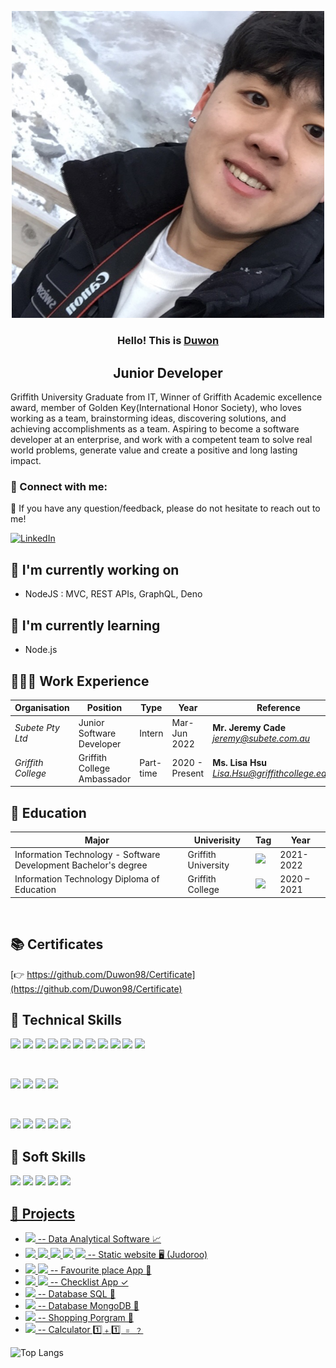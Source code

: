 <p align="center">
<img href="https://github.com/Duwon98?tab=repositories" target="_blank" width="500" alt="my banner" src="https://github.com/Duwon98/Certificate/blob/main/Me.jpeg"/>

</p>


<h3 align="center">
Hello! This is <a href="https://github.com/Duwon98/About-Me" target="_blank">Duwon</a> 
</h3>

<h2 align="center">
Junior Developer 
</h2>
Griffith University Graduate from IT, Winner of Griffith Academic excellence award, member of Golden Key(International Honor Society), who loves working as a team, brainstorming ideas, discovering solutions, and achieving accomplishments as a team. Aspiring to become a software developer at an enterprise, and work with a competent team to solve real world problems, generate value and create a positive and long lasting impact.

</p>



### 🤝 Connect with me:

💬 If you have any question/feedback, please do not hesitate to reach out to me!

[![LinkedIn](https://img.shields.io/badge/linkedin-%230077B5.svg?style=for-the-badge&logo=linkedin&logoColor=white)](https://www.linkedin.com/in/duwon-ha-2563921b5/)

## 🔭 I'm currently working on

- NodeJS : MVC, REST APIs, GraphQL, Deno


## 🌱 I'm currently learning

- Node.js


## 👨🏻‍💻 Work Experience

| **Organisation** | **Position** | **Type** | **Year** | Reference |
| ------------- | ------------- | ------------- | ------------- | ------------- |
| *Subete Pty Ltd* | Junior Software Developer | Intern | Mar-Jun 2022 | **Mr. Jeremy Cade** </br> *jeremy@subete.com.au*|
| *Griffith College* | Griffith College Ambassador | Part-time | 2020 - Present | **Ms. Lisa Hsu** </br> *Lisa.Hsu@griffithcollege.edu.au*|

## 📐 Education

| **Major** | **Univerisity** | **Tag** | **Year** |
| ------------- | ------------- | ------------- | ------------- |
| Information Technology - Software Development Bachelor's degree| Griffith University  | ![](https://img.shields.io/badge/-Australia-red) | 2021-2022 |
| Information Technology Diploma of Education | Griffith College | ![](https://img.shields.io/badge/-Australia-red) | 2020 – 2021 |

</br>

## 📚 Certificates
[👉 https://github.com/Duwon98/Certificate](https://github.com/Duwon98/Certificate)


## 💼 Technical Skills

![](https://img.shields.io/badge/Code-Java-informational?style=flat&logo=Java&color=F7DF1E)
![](https://img.shields.io/badge/Code-Python-informational?style=flat&logo=python&color=blue)
![](https://img.shields.io/badge/Code-JavaScript-informational?style=flat&logo=JavaScript&color=F7DF1E)
![](https://img.shields.io/badge/Code-Node.js-informational?style=flat&logo=node.js&color=brightgreen)
![](https://img.shields.io/badge/Code-HTML5-informational?style=flat&logo=HTML5&color=E34F26)
![](https://img.shields.io/badge/Code-Swift-informational?style=flat&logo=Swift&color=336791)
![](https://img.shields.io/badge/Framework-Hugo-blue)
![](https://img.shields.io/badge/Database-Json-yellowgreen)
![](https://img.shields.io/badge/Code-SQLite-informational?style=flat&logo=SQLite&color=003B57)
![](https://img.shields.io/badge/Code-MySQL-informational?style=flat&logo=mysql&color=blue)
![](https://img.shields.io/badge/Code-MongoDB-informational?style=flat&logo=MongoDB&color=blue)

</br>

![](https://img.shields.io/badge/Style-Tailwind-informational?style=flat&logo=TailwindCSS&color=7952B3)
![](https://img.shields.io/badge/Style-CSS3-informational?style=flat&logo=CSS3&color=1572B6)
![](https://img.shields.io/badge/Library-Lunr.js-orange)
![](https://img.shields.io/badge/Style-styled--components-informational?style=flat&logo=styled-components&color=DB7093)

</br>

![](https://img.shields.io/badge/Tools-NPM-informational?style=flat&logo=NPM&color=CB3837)
![](https://img.shields.io/badge/Tools-Bitbucket-informational?style=flat&logo=Bitbucket&color=F7DF1E)
![](https://img.shields.io/badge/Tools-Trello-informational?style=flat&logo=Trello&color=1572B6)
![](https://img.shields.io/badge/Tools-Git-informational?style=flat&logo=Git&color=F05032)
![](https://img.shields.io/badge/Tools-GitHub-informational?style=flat&logo=GitHub&color=181717)

## 🌱  Soft Skills

![](https://img.shields.io/badge/Soft%20Skill-Teamwork-brightgreen)
![](https://img.shields.io/badge/Soft%20Skill-Self%20Learning-181717)
![](https://img.shields.io/badge/Soft%20Skill-Communication-green)
![](https://img.shields.io/badge/Soft%20Skill-Flexible%20%26%20Adaptable%20-blue)
![](https://img.shields.io/badge/Soft%20Skill-Problem%20Solving-orange)


## [📝 Projects](https://github.com/Duwon98?tab=repositories)

- [![](https://img.shields.io/badge/Code-Python-blue) -- Data Analytical Software 📈](https://github.com/Duwon98/data_analytical_program)
- [![](https://img.shields.io/badge/Framework-Hugo-blue) ![](https://img.shields.io/badge/Library-Lunr.js-orange) ![](https://img.shields.io/badge/Code-JavaScript-informational?style=flat&logo=JavaScript&color=F7DF1E) ![](https://img.shields.io/badge/Style-Tailwind-informational?style=flat&logo=TailwindCSS&color=7952B3) ![](https://img.shields.io/badge/Database-Json-yellowgreen) -- Static website 🖥 (Judoroo) ](https://library.judoroo.com/)
- [![](https://img.shields.io/badge/Code-Swift-336791) ![](https://img.shields.io/badge/Database-Core%20Data-brightgreen) -- Favourite place App 📍](https://github.com/Duwon98/FavouritePlacesApp)
- [![](https://img.shields.io/badge/Code-Swift-336791) ![](https://img.shields.io/badge/Database-Json-yellowgreen) -- Checklist App ✓](https://github.com/Duwon98/Checklist_App)
- [![](https://img.shields.io/badge/Code-MySQL-blue) -- Database SQL 🔐](https://github.com/Duwon98/database_SQL)
- [![](https://img.shields.io/badge/Code-MongoDB-blue) -- Database MongoDB 🔐](https://github.com/Duwon98/MongoDB)
- [![](https://img.shields.io/badge/Code-Java-F7DF1E) -- Shopping Porgram 🛒](https://github.com/Duwon98/Purchasing_Program)
- [![](https://img.shields.io/badge/Code-Java-F7DF1E) -- Calculator 1️⃣﹢1️⃣ ﹦ ﹖](https://github.com/Duwon98/Calculator)

![Top Langs](https://github-readme-stats.vercel.app/api/top-langs/?username=Duwon98&layout=compact)
